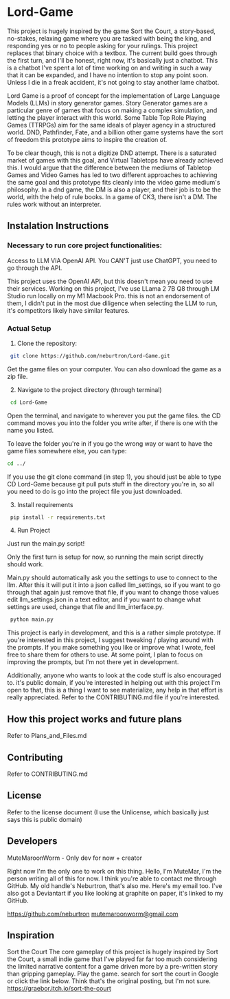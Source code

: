 # Lord-Game

This project is hugely inspired by the game Sort the Court, a story-based, no-stakes, relaxing game where you are tasked with being the king, and responding yes or no to people asking for your rulings. This project replaces that binary choice with a textbox. The current build goes through the first turn, and I'll be honest, right now, it's basically just a chatbot. This is a chatbot I've spent a lot of time working on and writing in such a way that it can be expanded, and I have no intention to stop any point soon. Unless I die in a freak accident, it's not going to stay another lame chatbot.

Lord Game is a proof of concept for the implementation of Large Language Models (LLMs) in story generator games. Story Generator games are a particular genre of games that focus on making a complex simulation, and letting the player interact with this world. Some Table Top Role Playing Games (TTRPGs) aim for the same ideals of player agency in a structured world. DND, Pathfinder, Fate, and a billion other game systems have the sort of freedom this prototype aims to inspire the creation of. 

To be clear though, this is not a digitize DND attempt. There is a saturated market of games with this goal, and Virtual Tabletops have already achieved this. I would argue that the difference between the mediums of Tabletop Games and Video Games has led to two different approaches to achieving the same goal and this prototype fits cleanly into the video game medium's philosophy. In a dnd game, the DM is also a player, and their job is to be the world, with the help of rule books. In a game of CK3, there isn't a DM. The rules work without an interpreter.


## Instalation Instructions

### Necessary to run core project functionalities:

Access to LLM VIA OpenAI API. You CAN'T just use ChatGPT, you need to go through the API.

This project uses the OpenAI API, but this doesn't mean you need to use their services. Working on this project, I've use LLama 2 7B Q8 through LM Studio run locally on my M1 Macbook Pro. this is not an endorsement of them, I didn't put in the most due diligence when selecting the LLM to run, it's competitors likely have similar features. 


### Actual Setup

1. Clone the repository:

```bash
 git clone https://github.com/neburtron/Lord-Game.git
```

Get the game files on your computer. You can also download the game as a zip file.

2. Navigate to the project directory (through terminal)

```bash
 cd Lord-Game
```

Open the terminal, and navigate to wherever you put the game files. the CD command moves you into the folder you write after, if there is one with the name you listed. 

To leave the folder you're in if you go the wrong way or want to have the game files somewhere else, you can type:
```bash
cd ../
```

If you use the git clone command (in step 1), you should just be able to type CD Lord-Game because git pull puts stuff in the directory you're in, so all you need to do is go into the project file you just downloaded.

3. Install requirements

```bash
 pip install -r requirements.txt
```

4. Run Project

Just run the main.py script!

Only the first turn is setup for now, so running the main script directly should work.

Main.py should automatically ask you the settings to use to connect to the llm. After this it will put it into a json called llm_settings, so if you want to go through that again just remove that file, if you want to change those values edit llm_settings.json in a text editor, and if you want to change what settings are used, change that file and llm_interface.py.

```bash
 python main.py
```

This project is early in development, and this is a rather simple prototype. If you're interested in this project, I suggest tweaking / playing around with the prompts. If you make something you like or improve what I wrote, feel free to share them for others to use. At some point, I plan to focus on improving the prompts, but I'm not there yet in development.

Additionally, anyone who wants to look at the code stuff is also encouraged to. it's public domain, if you're interested in helping out with this project I'm open to that, this is a thing I want to see materialize, any help in that effort is really appreciated. Refer to the CONTRIBUTING.md file if you're interested.

## How this project works and future plans

Refer to Plans_and_Files.md


## Contributing

Refer to CONTRIBUTING.md

## License

Refer to the license document
(I use the Unlicense, which basically just says this is public domain)

## Developers

MuteMaroonWorm - Only dev for now + creator

Right now I'm the only one to work on this thing. Hello, I'm MuteMar, I'm the person writing all of this for now. I think you're able to contact me through GitHub. My old handle's Neburtron, that's also me. Here's my email too. I've also got a Deviantart if you like looking at graphite on paper, it's linked to my GitHub.

https://github.com/neburtron
mutemaroonworm@gmail.com



## Inspiration

Sort the Court
The core gameplay of this project is hugely inspired by Sort the Court, a small indie game that I've played far far too much considering the limited narrative content for a game driven more by a pre-written story than gripping gameplay. Play the game. search for sort the court in Google or click the link below. Think that's the original posting, but I'm not sure.
https://graebor.itch.io/sort-the-court